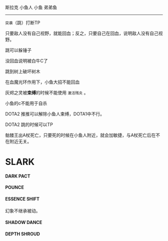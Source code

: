 斯拉克	小鱼人	小鱼	弟弟鱼

---

`突袭`（跳）打断TP

只要敌人没有自己视野，就能回血；反之，只要自己在回血，说明敌人没有自己视野。

跳可以躲锤子

没回血说明被白牛C了

跳到树上破坏树木

在血魔光环作用下，小鱼大招不能回血

灰烬之灵被**束缚**的时候不能使用 `激活残炎` 。

小鱼的c不能用于自杀

DOTA2 推推可以解除小鱼人束缚，DOTA1中不行。

DOTA2 跳的时候可以TP

骷髅王出A杖死亡，只要死的时候在小鱼人附近，就会加敏捷，与A杖死亡后在不在附近无关。

# SLARK

#### DARK PACT



#### POUNCE



#### ESSENCE SHIFT

幻象不继承被动。

#### SHADOW DANCE



#### DEPTH SHROUD
